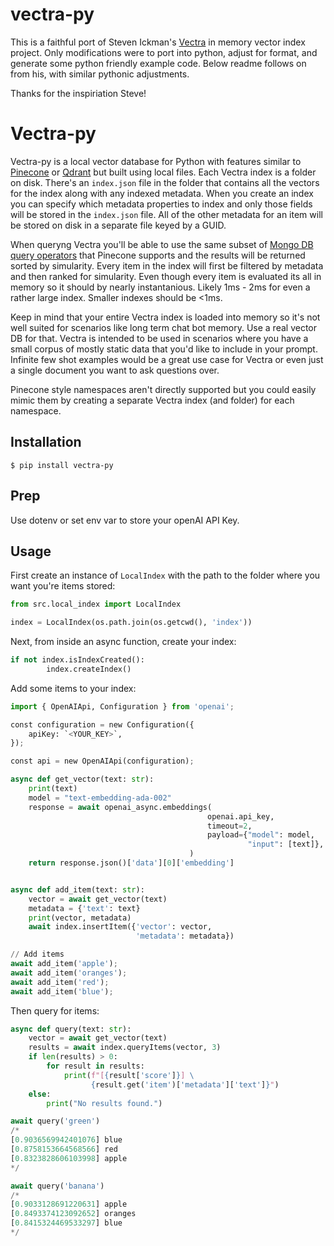 # vectra-py
This is a faithful port of Steven Ickman's [Vectra](https://github.com/Stevenic/vectra) in memory vector index project. Only modifications were to port into python, adjust for format, and generate some python friendly example code. Below readme follows on from his, with similar pythonic adjustments.

Thanks for the inspiriation Steve!


# Vectra-py
Vectra-py is a local vector database for Python with features similar to [Pinecone](https://www.pinecone.io/) or [Qdrant](https://qdrant.tech/) but built using local files. Each Vectra index is a folder on disk. There's an `index.json` file in the folder that contains all the vectors for the index along with any indexed metadata.  When you create an index you can specify which metadata properties to index and only those fields will be stored in the `index.json` file. All of the other metadata for an item will be stored on disk in a separate file keyed by a GUID.

When queryng Vectra you'll be able to use the same subset of [Mongo DB query operators](https://www.mongodb.com/docs/manual/reference/operator/query/) that Pinecone supports and the results will be returned sorted by simularity. Every item in the index will first be filtered by metadata and then ranked for simularity. Even though every item is evaluated its all in memory so it should by nearly instantanious. Likely 1ms - 2ms for even a rather large index. Smaller indexes should be <1ms.

Keep in mind that your entire Vectra index is loaded into memory so it's not well suited for scenarios like long term chat bot memory. Use a real vector DB for that. Vectra is intended to be used in scenarios where you have a small corpus of mostly static data that you'd like to include in your prompt. Infinite few shot examples would be a great use case for Vectra or even just a single document you want to ask questions over.

Pinecone style namespaces aren't directly supported but you could easily mimic them by creating a separate Vectra index (and folder) for each namespace.

## Installation

```
$ pip install vectra-py
```

## Prep

Use dotenv or set env var to store your openAI API Key.

## Usage

First create an instance of `LocalIndex` with the path to the folder where you want you're items stored:

```python
from src.local_index import LocalIndex

index = LocalIndex(os.path.join(os.getcwd(), 'index'))
```

Next, from inside an async function, create your index:

```python
if not index.isIndexCreated():
        index.createIndex()
```

Add some items to your index:

```python
import { OpenAIApi, Configuration } from 'openai';

const configuration = new Configuration({
    apiKey: `<YOUR_KEY>`,
});

const api = new OpenAIApi(configuration);

async def get_vector(text: str):
    print(text)
    model = "text-embedding-ada-002"
    response = await openai_async.embeddings(
                                            openai.api_key,
                                            timeout=2,
                                            payload={"model": model,
                                                     "input": [text]},
                                        )
    return response.json()['data'][0]['embedding']


async def add_item(text: str):
    vector = await get_vector(text)
    metadata = {'text': text}
    print(vector, metadata)
    await index.insertItem({'vector': vector,
                            'metadata': metadata})

// Add items
await add_item('apple');
await add_item('oranges');
await add_item('red');
await add_item('blue');
```

Then query for items:

```python
async def query(text: str):
    vector = await get_vector(text)
    results = await index.queryItems(vector, 3)
    if len(results) > 0:
        for result in results:
            print(f"[{result['score']}] \
                  {result.get('item')['metadata']['text']}")
    else:
        print("No results found.")

await query('green')
/*
[0.9036569942401076] blue
[0.8758153664568566] red
[0.8323828606103998] apple
*/

await query('banana')
/*
[0.9033128691220631] apple
[0.8493374123092652] oranges
[0.8415324469533297] blue
*/
```
